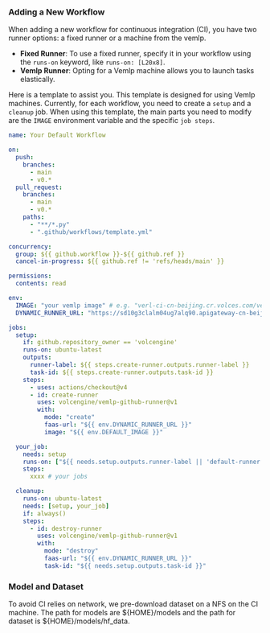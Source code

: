 ### Adding a New Workflow

When adding a new workflow for continuous integration (CI), you have two runner options: a fixed runner or a machine from the vemlp.

- **Fixed Runner**: To use a fixed runner, specify it in your workflow using the `runs-on` keyword, like `runs-on: [L20x8]`. 
- **Vemlp Runner**: Opting for a Vemlp machine allows you to launch tasks elastically. 

Here is a template to assist you. This template is designed for using Vemlp machines. Currently, for each workflow, you need to create a `setup` and a `cleanup` job. When using this template, the main parts you need to modify are the `IMAGE` environment variable and the specific `job steps`.

```yaml
name: Your Default Workflow

on:
  push:
    branches:
      - main
      - v0.*
  pull_request:
    branches:
      - main
      - v0.*
    paths:
      - "**/*.py"
      - ".github/workflows/template.yml"

concurrency:
  group: ${{ github.workflow }}-${{ github.ref }}
  cancel-in-progress: ${{ github.ref != 'refs/heads/main' }}

permissions:
  contents: read

env:
  IMAGE: "your vemlp image" # e.g. "verl-ci-cn-beijing.cr.volces.com/verlai/verl:app-verl0.4-vllm0.8.5-mcore0.12.2"
  DYNAMIC_RUNNER_URL: "https://sd10g3clalm04ug7alq90.apigateway-cn-beijing.volceapi.com/runner" # public veFaas api

jobs:
  setup:
    if: github.repository_owner == 'volcengine'
    runs-on: ubuntu-latest
    outputs:
      runner-label: ${{ steps.create-runner.outputs.runner-label }}
      task-id: ${{ steps.create-runner.outputs.task-id }}
    steps:
      - uses: actions/checkout@v4
      - id: create-runner
        uses: volcengine/vemlp-github-runner@v1 
        with:
          mode: "create"
          faas-url: "${{ env.DYNAMIC_RUNNER_URL }}"
          image: "${{ env.DEFAULT_IMAGE }}"

  your_job:
    needs: setup
    runs-on: ["${{ needs.setup.outputs.runner-label || 'default-runner' }}"]
    steps:
      xxxx # your jobs

  cleanup:
    runs-on: ubuntu-latest
    needs: [setup, your_job]
    if: always()
    steps:
      - id: destroy-runner
        uses: volcengine/vemlp-github-runner@v1
        with:
          mode: "destroy"
          faas-url: "${{ env.DYNAMIC_RUNNER_URL }}"
          task-id: "${{ needs.setup.outputs.task-id }}"
```

### Model and Dataset
To avoid CI relies on network, we pre-download dataset on a NFS on the CI machine. The path for models are \${HOME}/models and the path for dataset is \${HOME}/models/hf_data.